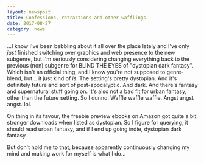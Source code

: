 ```yaml
---
layout: newspost
title: Confessions, retractions and other wafflings
date: 2017-08-27
category: news
---
```


...I know I've been babbling about it all over the place lately and I've only *just* finished switching over graphics and web presence to the new subgenre, but I'm seriously considering changing everything back to the previous (non) subgenre for BLIND THE EYES of "dystopian dark fantasy". Which isn't an official thing, and I know you're not supposed to genre-blend, but... it just kind of *is*. The setting's pretty dystopian. And it's definitely future and sort of post-apocalyptic. And dark. And there's fantasy and supernatural stuff going on. It's also not a bad fit for urban fantasy, other than the future setting. So I dunno. Waffle waffle waffle. Angst angst angst. lol.

On thing in its favour, the freebie preview ebooks on Amazon got quite a bit stronger downloads when listed as dystopian. So I figure for querying, it should read urban fantasy, and if I end up going indie, dystopian dark fantasy. 

But don't hold me to that, because apparently continuously changing my mind and making work for myself is what I do...
